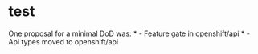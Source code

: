 # test
One proposal for a minimal DoD was:
    * - Feature gate in openshift/api
    * - Api types moved to openshift/api
